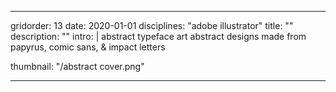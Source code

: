 ---

gridorder: 13
date: 2020-01-01
disciplines: "adobe illustrator"
title: ""
description: ""
intro: |
 abstract typeface art
 abstract designs made from papyrus, comic sans, & impact letters

thumbnail: "/abstract cover.png"

---